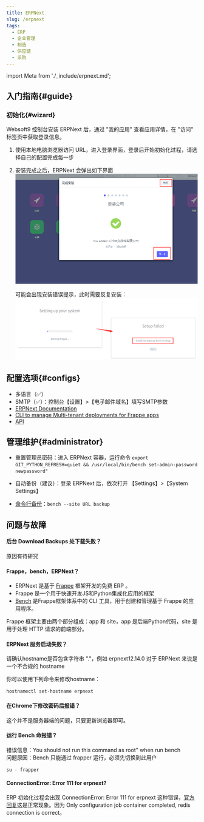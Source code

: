 ```yaml
---
title: ERPNext
slug: /erpnext
tags:
  - ERP
  - 企业管理
  - 制造
  - 供应链
  - 采购
---
```


import Meta from './_include/erpnext.md';

<Meta name="meta" />

## 入门指南{#guide}

### 初始化{#wizard}

Websoft9 控制台安装 ERPNext 后，通过 "我的应用" 查看应用详情，在 "访问" 标签页中获取登录信息。  

1. 使用本地电脑浏览器访问 URL，进入登录界面，登录后开始初始化过程，请选择自己的配置完成每一步

2. 安装完成之后，ERPNext 会弹出如下界面
   ![erpnext后台](./assets/erpnext-cpsetup-websoft9.png)

   可能会出现安装错误提示，此时需要反复安装：
   ![erpnext 向导安装报错](./assets/erpnext-wizarderror-websoft9.png)


## 配置选项{#configs}

- 多语言（✅）
- SMTP（✅）：控制台【设置】>【电子邮件域名】填写SMTP参数
- [ERPNext Documentation](https://docs.erpnext.com)
- [CLI to manage Multi-tenant deployments for Frappe apps](https://github.com/frappe/bench)
- [API](https://frappeframework.com/docs/user/en/api)

## 管理维护{#administrator}

- 重置管理员密码：进入 ERPNext 容器，运行命令 `export GIT_PYTHON_REFRESH=quiet && /usr/local/bin/bench set-admin-password newpassword"`

- 自动备份（建议）：登录 ERPNext 后，依次打开 【Settings】>【System Settings】

- [命令行备份](https://frappeframework.com/docs/user/en/bench/reference/backup)：`bench --site URL backup`


## 问题与故障

#### 后台 Download Backups 处下载失败？

原因有待研究

#### Frappe，bench，ERPNext？

- ERPNext 是基于 [Frappe](https://github.com/frappe/frappe) 框架开发的免费 ERP 。
- Frappe 是一个用于快速开发JS和Python集成化应用的框架
- [Bench](https://github.com/frappe/bench) 是Frappe框架体系中的 CLI 工具，用于创建和管理基于 Frappe 的应用程序。

Frappe 框架主要由两个部分组成：app 和 site，app 是后端Python代码，site 是用于处理 HTTP 请求的前端部分。

#### ERPNext 服务启动失败？

请确认hostname是否包含字符串 "."，例如 erpnext12.14.0 对于 ERPNext 来说是一个不合规的 hostname

你可以使用下列命令来修改hostname：

```
hostnamectl set-hostname erpnext
```
#### 在Chrome下修改密码后报错？

这个并不是服务器端的问题，只要更新浏览器即可。

#### 运行 Bench 命报错 ?

错误信息：You should not run this command as root" when run bench   
问题原因：Bench 只能通过 frapper 运行，必须先切换到此用户
  ```shell
  su - frapper
  ```

#### ConnectionError: Error 111 for erpnext?

ERP 初始化过程会出现 ConnectionError: Error 111 for erpnext 这种错误，[官方回复](https://github.com/frappe/frappe_docker/issues/1314)这是正常现象。因为 Only configuration job container completed, redis connection is correct。  
